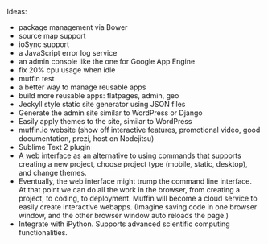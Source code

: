 Ideas:
- package management via Bower
- source map support
- ioSync support
- a JavaScript error log service
- an admin console like the one for Google App Engine
- fix 20% cpu usage when idle
- muffin test
- a better way to manage reusable apps
- build more reusable apps: flatpages, admin, geo
- Jeckyll style static site generator using JSON files
- Generate the admin site similar to WordPress or Django
- Easily apply themes to the site, similar to WordPress
- muffin.io website (show off interactive features, promotional video, good documentation, prezi, host on Nodejitsu)
- Sublime Text 2 plugin
- A web interface as an alternative to using commands that supports creating a new project, choose project type (mobile, static, desktop), and change themes.
- Eventually, the web interface might trump the command line interface. At that point we can do all the work in the browser, from creating a project, to coding, to deployment. Muffin will become a cloud service to easily create interactive webapps. (Imagine saving code in one browser window, and the other browser window auto reloads the page.)
- Integrate with iPython. Supports advanced scientific computing functionalities.
